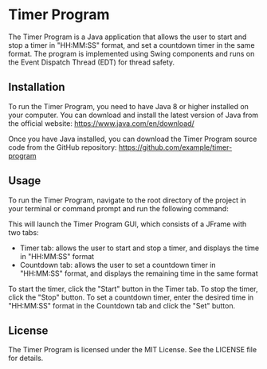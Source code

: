 # Timer Program

The Timer Program is a Java application that allows the user to start and stop a timer in "HH:MM:SS" format, and set a countdown timer in the same format. The program is implemented using Swing components and runs on the Event Dispatch Thread (EDT) for thread safety.

## Installation

To run the Timer Program, you need to have Java 8 or higher installed on your computer. You can download and install the latest version of Java from the official website: https://www.java.com/en/download/

Once you have Java installed, you can download the Timer Program source code from the GitHub repository: https://github.com/example/timer-program

## Usage

To run the Timer Program, navigate to the root directory of the project in your terminal or command prompt and run the following command:

This will launch the Timer Program GUI, which consists of a JFrame with two tabs:

- Timer tab: allows the user to start and stop a timer, and displays the time in "HH:MM:SS" format
- Countdown tab: allows the user to set a countdown timer in "HH:MM:SS" format, and displays the remaining time in the same format

To start the timer, click the "Start" button in the Timer tab. To stop the timer, click the "Stop" button. To set a countdown timer, enter the desired time in "HH:MM:SS" format in the Countdown tab and click the "Set" button.

## License

The Timer Program is licensed under the MIT License. See the LICENSE file for details.

